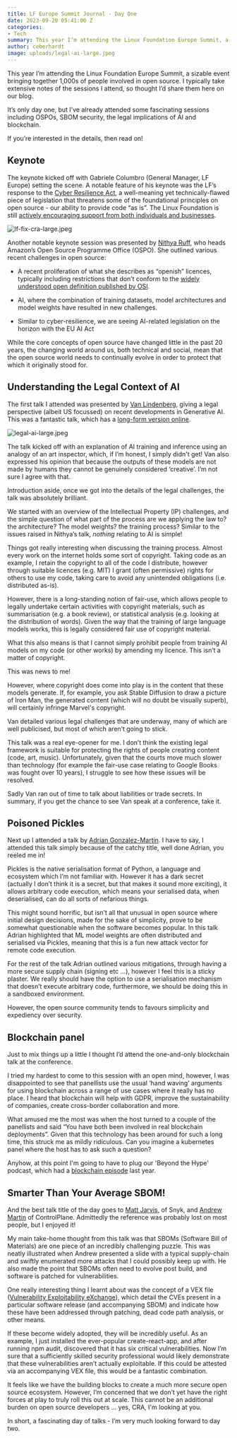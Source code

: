 ```yaml
---
title: LF Europe Summit Journal - Day One
date: 2023-09-20 05:41:00 Z
categories:
- Tech
summary: This year I’m attending the Linux Foundation Europe Summit, a sizable event bringing together 1,000s of people involved in open source. I typically take extensive notes of the sessions I attend, so thought I’d share them here on our blog.
author: ceberhardt
image: uploads/legal-ai-large.jpeg
---
```


This year I’m attending the Linux Foundation Europe Summit, a sizable event bringing together 1,000s of people involved in open source. I typically take extensive notes of the sessions I attend, so thought I’d share them here on our blog.

It’s only day one, but I’ve already attended some fascinating sessions including OSPOs, SBOM security, the legal implications of AI and blockchain.

If you’re interested in the details, then read on!

## Keynote

The keynote kicked off with Gabriele Columbro (General Manager, LF Europe) setting the scene. A notable feature of his keynote was the LF’s response to the [Cyber Resilience Act](https://digital-strategy.ec.europa.eu/en/library/cyber-resilience-act), a well-meaning yet technically-flawed piece of legislation that threatens some of the foundational principles on open source - our ability to provide code “as is”. The Linux Foundation is still [actively encouraging support from both individuals and businesses](https://linuxfoundation.eu/cyber-resilience-act).

![lf-fix-cra-large.jpeg](/uploads/lf-fix-cra-large.jpeg)

Another notable keynote session was presented by [Nithya Ruff](https://www.linkedin.com/in/nithyaruff/), who heads Amazon’s Open Source Programme Office (OSPO). She outlined various recent challenges in open source:

* A recent proliferation of what she describes as “openish” licences, typically including restrictions that don’t conform to the [widely understood open definition published by OSI](https://opensource.org/osd/).

* AI, where the combination of training datasets, model architectures and model weights have resulted in new challenges.

* Similar to cyber-resilience, we are seeing AI-related legislation on the horizon with the EU AI Act

While the core concepts of open source have changed little in the past 20 years, the changing world around us, both technical and social, mean that the open source world needs to continually evolve in order to protect that which it originally stood for.

## Understanding the Legal Context of AI

The first talk I attended was presented by [Van Lindenberg](https://www.linkedin.com/in/vanlindberg/), giving a legal perspective (albeit US focussed) on recent developments in Generative AI. This was a fantastic talk, which has a [long-form version online](https://papers.ssrn.com/sol3/papers.cfm?abstract_id=4464001).

![legal-ai-large.jpeg](/uploads/legal-ai-large.jpeg)

The talk kicked off with an explanation of AI training and inference using an analogy of an art inspector, which, if I’m honest, I simply didn't get! Van also expressed his opinion that because the outputs of these models are not made by humans they cannot be genuinely considered ‘creative’. I’m not sure I agree with that.

Introduction aside, once we got into the details of the legal challenges, the talk was absolutely brilliant.

We started with an overview of the Intellectual Property (IP) challenges, and the simple question of what part of the process are we applying the law to? the architecture? The model weights? the training process? Similar to the issues raised in Nithya’s talk, *nothing* relating to AI is simple!

Things got really interesting when discussing the training process. Almost every work on the internet holds some sort of copyright. Taking code as an example, I retain the copyright to all of the code I distribute, however through suitable licences (e.g. MIT) I grant (often permissive) rights for others to use my code, taking care to avoid any unintended obligations (i.e. distributed as-is).

However, there is a long-standing notion of fair-use, which allows people to legally undertake certain activities with copyright materials, such as summarisation (e.g. a book review), or statistical analysis (e.g. looking at the distribution of words). Given the way that the training of large language models works, this is legally considered fair use of copyright material.

What this also means is that I cannot simply prohibit people from training AI models on my code (or other works) by amending my licence. This isn’t a matter of copyright.

This was news to me!

However, where copyright does come into play is in the content that these models generate. If, for example, you ask Stable Diffusion to draw a picture of Iron Man, the generated content (which will no doubt be visually superb), will certainly infringe Marvel's copyright.

Van detailed various legal challenges that are underway, many of which are well publicised, but most of which aren’t going to stick.

This talk was a real eye-opener for me. I don’t think the existing legal framework is suitable for protecting the rights of people creating content (code, art, music). Unfortunately, given that the courts move much slower than technology (for example the fair-use case relating to Google Books was fought over 10 years), I struggle to see how these issues will be resolved.

Sadly Van ran out of time to talk about liabilities or trade secrets. In summary, if you get the chance to see Van speak at a conference, take it.

## Poisoned Pickles

Next up I attended a talk by [Adrian Gonzalez-Martin](https://www.linkedin.com/in/adrian-gonzalez-martin-95a81346/?originalSubdomain=uk). I have to say, I attended this talk simply because of the catchy title, well done Adrian, you reeled me in!

Pickles is the native serialisation format of Python, a language and ecosystem which I’m not familiar with. However it has a dark secret (actually I don’t think it is a secret, but that makes it sound more exciting), it allows arbitrary code execution, which means your serialised data, when deserialised, can do all sorts of nefarious things.

This might sound horrific, but isn’t all that unusual in open source where initial design decisions, made for the sake of simplicity, prove to be somewhat questionable when the software becomes popular. In this talk Adrian highlighted that ML model weights are often distributed and serialised via Pickles, meaning that this is a fun new attack vector for remote code execution.

For the rest of the talk Adrian outlined various mitigations, through having a more secure supply chain (signing etc …), however I feel this is a sticky plaster. We really should have the option to use a serialisation mechanism that doesn’t execute arbitrary code, furthermore, we should be doing this in a sandboxed environment.

However, the open source community tends to favours simplicity and expediency over security.

## Blockchain panel

Just to mix things up a little I thought I’d attend the one-and-only blockchain talk at the conference.

I tried my hardest to come to this session with an open mind, however, I was disappointed to see that panellists use the usual ‘hand waving’ arguments for using blockchain across a range of use cases where it really has no place. I heard that blockchain will help with GDPR, improve the sustainability of companies, create cross-border collaboration and more.

What amused me the most was when the host turned to a couple of the panellists and said “You have both been involved in real blockchain deployments”. Given that this technology has been around for such a long time, this struck me as mildly ridiculous. Can you imagine a kubernetes panel where the host has to ask such a question?

Anyhow, at this point I'm going to have to plug our 'Beyond the Hype' podcast, which had a [blockchain episode](https://blog.scottlogic.com/2022/12/15/beyond-the-hype-blockchain-is-dead-long-live-blockchain.html) last year.

## Smarter Than Your Average SBOM!

And the best talk title of the day goes to [Matt Jarvis](https://www.linkedin.com/in/mattjarvis08?originalSubdomain=uk), of Snyk, and [Andrew Martin](https://www.linkedin.com/in/andr3wmartin/) of ControlPlane. Admittedly the reference was probably lost on most people, but I enjoyed it!

My main take-home thought from this talk was that SBOMs (Software Bill of Materials) are one piece of an incredibly challenging puzzle. This was neatly illustrated when Andrew presented a slide with a typical supply-chain and swiftly enumerated more attacks that I could possibly keep up with. He also made the point that SBOMs often need to evolve post build, and software is patched for vulnerabilities.

One really interesting thing I learnt about was the concept of a VEX file ([Vulnerability Exploitability eXchange](https://cyclonedx.org/capabilities/vex/)), which detail the CVEs present in a particular software release (and accompanying SBOM) and indicate how these have been addressed through patching, dead code path analysis, or other means.

If these become widely adopted, they will be incredibly useful. As an example, I just installed the ever-popular create-react-app, and after running npm audit, discovered that it has six critical vulnerabilities. Now I’m sure that a sufficiently skilled security professional would likely demonstrate that these vulnerabilities aren’t actually exploitable. If this could be attested via an accompanying VEX file, this would be a fantastic combination.

It feels like we have the building blocks to create a much more secure open source ecosystem. However, I’m concerned that we don’t yet have the right forces at play to truly roll this out at scale. This cannot be an additional burden on open source developers ... yes, CRA, I'm looking at you.

In short, a fascinating day of talks - I’m very much looking forward to day two.